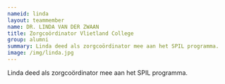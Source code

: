 ```yaml
---
nameid: linda
layout: teammember
name: DR. LINDA VAN DER ZWAAN
title: Zorgcoördinator Vlietland College
group: alumni
summary: Linda deed als zorgcoördinator mee aan het SPIL programma.
image: /img/linda.jpg
---
```


Linda deed als zorgcoördinator mee aan het SPIL programma.
